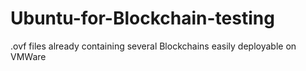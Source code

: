 # Ubuntu-for-Blockchain-testing
.ovf files already containing several Blockchains easily deployable on VMWare
